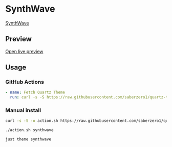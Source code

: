 # SynthWave

[SynthWave](#)

## Preview

[Open live preview](https://quartz-themes.github.io/synthwave/)

## Usage

### GitHub Actions

```yaml
- name: Fetch Quartz Theme
  run: curl -s -S https://raw.githubusercontent.com/saberzero1/quartz-themes/master/action.sh | bash -s -- synthwave
```

### Manual install

```bash
curl -s -S -o action.sh https://raw.githubusercontent.com/saberzero1/quartz-themes/master/action.sh

./action.sh synthwave
```

```bash
just theme synthwave
```
